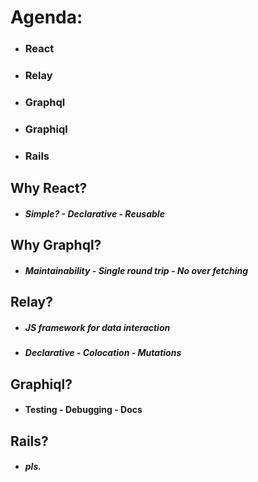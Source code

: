 # Agenda:
- ### React
- ### Relay
- ### Graphql
- ### Graphiql
- ### Rails


## Why React?
- ##### Simple? - Declarative - Reusable

## Why Graphql?
- ##### Maintainability - Single round trip - No over fetching

## Relay?
- ##### JS framework for data interaction
- ##### Declarative - Colocation - Mutations

## Graphiql?
- #### Testing - Debugging - Docs
## Rails?
- ##### pls.
